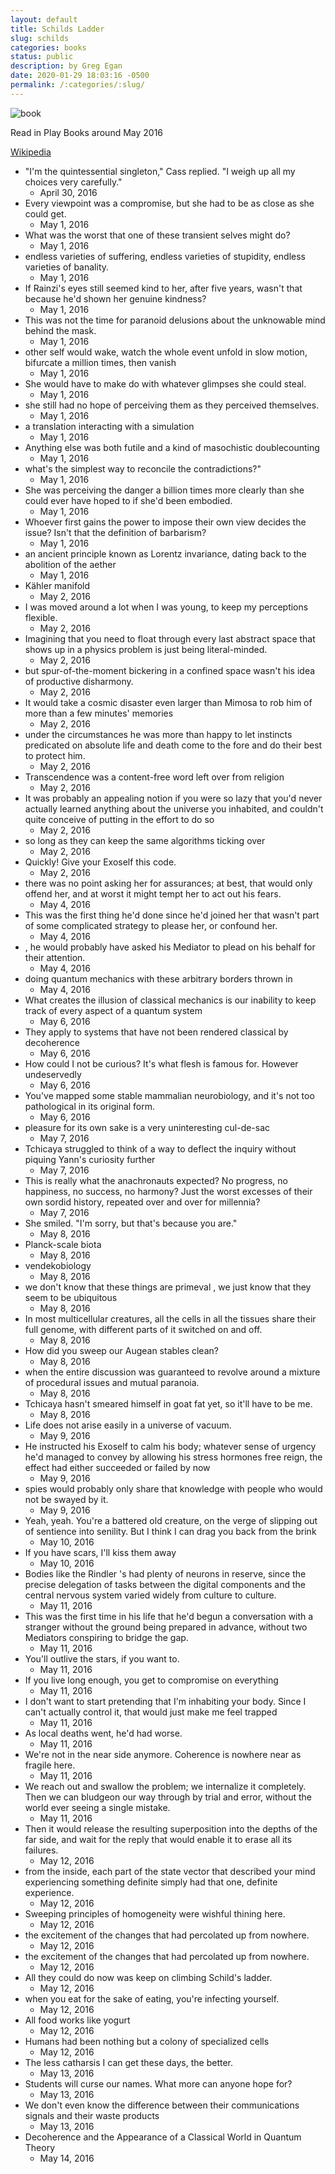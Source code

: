 ```yaml
---
layout: default
title: Schilds Ladder
slug: schilds
categories: books
status: public
description: by Greg Egan
date: 2020-01-29 18:03:16 -0500
permalink: /:categories/:slug/
---
```

![book](/assets/images/books/SchildsLadder.jpg)

Read in Play Books around May 2016

[Wikipedia](https://en.wikipedia.org/wiki/Schild%27s_Ladder)


- "I'm the quintessential singleton," Cass replied. "I weigh up all my choices very carefully."
	- April 30, 2016
- Every viewpoint was a compromise, but she had to be as close as she could get.
	- May 1, 2016
- What was the worst that one of these transient selves might do?
	- May 1, 2016
- endless varieties of suffering, endless varieties of stupidity, endless varieties of banality.
	- May 1, 2016
- If Rainzi's eyes still seemed kind to her, after five years, wasn't that because he'd shown her genuine kindness?
	- May 1, 2016
- This was not the time for paranoid delusions about the unknowable mind behind the mask.
	- May 1, 2016
- other self would wake, watch the whole event unfold in slow motion, bifurcate a million times, then vanish
	- May 1, 2016
- She would have to make do with whatever glimpses she could steal.
	- May 1, 2016
- she still had no hope of perceiving them as they perceived themselves.
	- May 1, 2016
- a translation interacting with a simulation
	- May 1, 2016
- Anything else was both futile and a kind of masochistic doublecounting
	- May 1, 2016
- what's the simplest way to reconcile the contradictions?"
	- May 1, 2016
- She was perceiving the danger a billion times more clearly than she could ever have hoped to if she'd been embodied.
	- May 1, 2016
- Whoever first gains the power to impose their own view decides the issue? Isn't that the definition of barbarism?
	- May 1, 2016
- an ancient principle known as Lorentz invariance, dating back to the abolition of the aether
	- May 1, 2016
- Kähler manifold
	- May 2, 2016
- I was moved around a lot when I was young, to keep my perceptions flexible.
	- May 2, 2016
- Imagining that you need to float through every last abstract space that shows up in a physics problem is just being literal-minded.
	- May 2, 2016
- but spur-of-the-moment bickering in a confined space wasn't his idea of productive disharmony.
	- May 2, 2016
- It would take a cosmic disaster even larger than Mimosa to rob him of more than a few minutes' memories
	- May 2, 2016
- under the circumstances he was more than happy to let instincts predicated on absolute life and death come to the fore and do their best to protect him.
	- May 2, 2016
- Transcendence was a content-free word left over from religion
	- May 2, 2016
- It was probably an appealing notion if you were so lazy that you'd never actually learned anything about the universe you inhabited, and couldn't quite conceive of putting in the effort to do so
	- May 2, 2016
- so long as they can keep the same algorithms ticking over
	- May 2, 2016
- Quickly! Give your Exoself this code.
	- May 2, 2016
- there was no point asking her for assurances; at best, that would only offend her, and at worst it might tempt her to act out his fears.
	- May 4, 2016
- This was the first thing he'd done since he'd joined her that wasn't part of some complicated strategy to please her, or confound her.
	- May 4, 2016
- , he would probably have asked his Mediator to plead on his behalf for their attention.
	- May 4, 2016
- doing quantum mechanics with these arbitrary borders thrown in
	- May 4, 2016
- What creates the illusion of classical mechanics is our inability to keep track of every aspect of a quantum system
	- May 6, 2016
- They apply to systems that have not been rendered classical by decoherence
	- May 6, 2016
- How could I not be curious? It's what flesh is famous for. However undeservedly
	- May 6, 2016
- You've mapped some stable mammalian neurobiology, and it's not too pathological in its original form.
	- May 6, 2016
- pleasure for its own sake is a very uninteresting cul-de-sac
	- May 7, 2016
- Tchicaya struggled to think of a way to deflect the inquiry without piquing Yann's curiosity further
	- May 7, 2016
- This is really what the anachronauts expected? No progress, no happiness, no success, no harmony? Just the worst excesses of their own sordid history, repeated over and over for millennia?
	- May 7, 2016
- She smiled. "I'm sorry, but that's because you are."
	- May 8, 2016
- Planck-scale biota
	- May 8, 2016
- vendekobiology
	- May 8, 2016
- we don't know that these things are primeval , we just know that they seem to be ubiquitous
	- May 8, 2016
- In most multicellular creatures, all the cells in all the tissues share their full genome, with different parts of it switched on and off.
	- May 8, 2016
- How did you sweep our Augean stables clean?
	- May 8, 2016
- when the entire discussion was guaranteed to revolve around a mixture of procedural issues and mutual paranoia.
	- May 8, 2016
- Tchicaya hasn't smeared himself in goat fat yet, so it'll have to be me.
	- May 8, 2016
- Life does not arise easily in a universe of vacuum.
	- May 9, 2016
- He instructed his Exoself to calm his body; whatever sense of urgency he'd managed to convey by allowing his stress hormones free reign, the effect had either succeeded or failed by now
	- May 9, 2016
- spies would probably only share that knowledge with people who would not be swayed by it.
	- May 9, 2016
- Yeah, yeah. You're a battered old creature, on the verge of slipping out of sentience into senility. But I think I can drag you back from the brink
	- May 10, 2016
- If you have scars, I'll kiss them away
	- May 10, 2016
- Bodies like the Rindler 's had plenty of neurons in reserve, since the precise delegation of tasks between the digital components and the central nervous system varied widely from culture to culture.
	- May 11, 2016
- This was the first time in his life that he'd begun a conversation with a stranger without the ground being prepared in advance, without two Mediators conspiring to bridge the gap.
	- May 11, 2016
- You'll outlive the stars, if you want to.
	- May 11, 2016
- If you live long enough, you get to compromise on everything
	- May 11, 2016
- I don't want to start pretending that I'm inhabiting your body. Since I can't actually control it, that would just make me feel trapped
	- May 11, 2016
- As local deaths went, he'd had worse.
	- May 11, 2016
- We're not in the near side anymore. Coherence is nowhere near as fragile here.
	- May 11, 2016
- We reach out and swallow the problem; we internalize it completely. Then we can bludgeon our way through by trial and error, without the world ever seeing a single mistake.
	- May 11, 2016
- Then it would release the resulting superposition into the depths of the far side, and wait for the reply that would enable it to erase all its failures.
	- May 12, 2016
- from the inside, each part of the state vector that described your mind experiencing something definite simply had that one, definite experience.
	- May 12, 2016
- Sweeping principles of homogeneity were wishful thining here.
	- May 12, 2016
- the excitement of the changes that had percolated up from nowhere.
	- May 12, 2016
- the excitement of the changes that had percolated up from nowhere.
	- May 12, 2016
- All they could do now was keep on climbing Schild's ladder.
	- May 12, 2016
- when you eat for the sake of eating, you're infecting yourself.
	- May 12, 2016
- All food works like yogurt
	- May 12, 2016
- Humans had been nothing but a colony of specialized cells
	- May 12, 2016
- The less catharsis I can get these days, the better.
	- May 13, 2016
- Students will curse our names. What more can anyone hope for?
	- May 13, 2016
- We don't even know the difference between their communications signals and their waste products
	- May 13, 2016
- Decoherence and the Appearance of a Classical World in Quantum Theory
	- May 14, 2016
